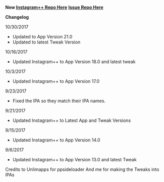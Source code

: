 
**New [Instagram++ Repo Here](https://github.com/JMccormick264/InstagramPP)**
**[Issue Repo Here](https://github.com/eni9889/IG-PP-Issues)**

**Changelog**

 10/30/2017

  - Updated to App Version 21.0
  - Updated to latest Tweak Version

10/16/2017

 - Updated Instagram++ to App Version 18.0 and latest tweak

10/3/2017

 - Updated Instagram++ to App Version 17.0

9/23/2017

 - Fixed the IPA so they match their IPA names.

9/21/2017

 - Updated Instagram++ to Latest App and Tweak Versions

9/15/2017

 - Updated Instagram++ to App Version 14.0

9/6/2017

 - Updated Instagram++ to App Version 13.0 and latest Tweak

 Credits to Unlimapps for ppsideloader
 And me for making the Tweaks into IPAs
